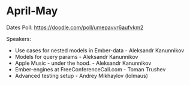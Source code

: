 # April-May

Dates Poll: https://doodle.com/poll/umepavvr6aufvkm2

Speakers: 
- Use cases for nested models in Ember-data - Aleksandr Kanunnikov
- Models for query params - Aleksandr Kanunnikov
- Apple Music - under the hood. - Aleksandr Kanunnikov
- Ember-engines at FreeConferenceCall.com - Toman Trushev
- Advanced testing setup - Andrey Mikhaylov (lolmaus)
